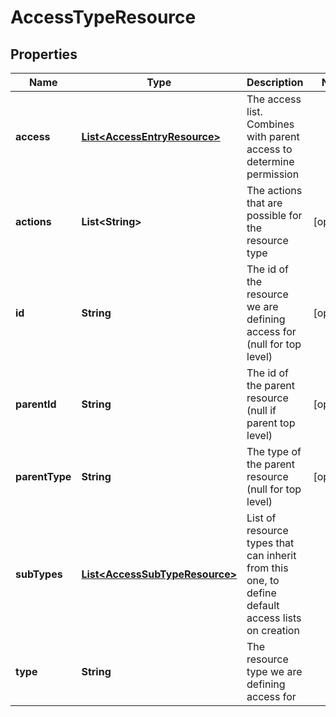 
# AccessTypeResource

## Properties
Name | Type | Description | Notes
------------ | ------------- | ------------- | -------------
**access** | [**List&lt;AccessEntryResource&gt;**](AccessEntryResource.md) | The access list. Combines with parent access to determine permission | 
**actions** | **List&lt;String&gt;** | The actions that are possible for the resource type |  [optional]
**id** | **String** | The id of the resource we are defining access for (null for top level) |  [optional]
**parentId** | **String** | The id of the parent resource (null if parent top level) |  [optional]
**parentType** | **String** | The type of the parent resource (null for top level) |  [optional]
**subTypes** | [**List&lt;AccessSubTypeResource&gt;**](AccessSubTypeResource.md) | List of resource types that can inherit from this one, to define default access lists on creation | 
**type** | **String** | The resource type we are defining access for | 



